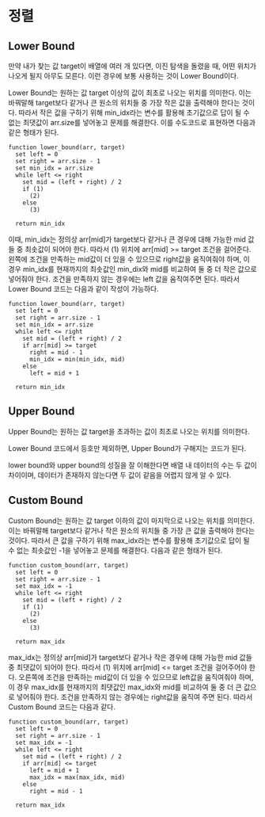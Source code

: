# 정렬
## Lower Bound
만약 내가 찾는 값 target이 배열에 여러 개 있다면, 이진 탐색을 돌렸을 때, 어떤 위치가 나오게 될지 아무도 모른다. 이런 경우에 보통 사용하는 것이 Lower Bound이다.

Lower Bound는 원하는 값 target 이상의 값이 최초로 나오는 위치를 의미한다. 이는 바꿔말해 target보다 같거나 큰 원소의 위치들 중 가장 작은 값을 출력해야 한다는 것이다. 따라서 작은 값을 구하기 위해 min_idx라는 변수를 활용해 초기값으로 답이 될 수 없는 최댓값이 arr.size를 넣어놓고 문제를 해결한다. 이를 수도코드로 표현하면 다음과 같은 형태가 된다.

```
function lower_bound(arr, target)
  set left = 0
  set right = arr.size - 1
  set min_idx = arr.size
  while left <= right
    set mid = (left + right) / 2
    if (1)
      (2)
    else
      (3)

  return min_idx
```

이때, min_idx는 정의상 arr[mid]가 target보다 같거나 큰 경우에 대해 가능한 mid 값들 중 최솟값이 되어야 한다. 따라서 (1) 위치에 arr[mid] >= target 조건을 걸어준다. 왼쪽에 조건을 만족하는 mid값이 더 있을 수 있으므로 right값을 움직여줘야 하며, 이 경우 min_idx를 현재까지의 최솟값인 min_dix와 mid를 비교하여 둘 중 더 작은 값으로 넣어줘야 한다. 조건을 만족하지 않는 경우에는 left 값을 움직여주면 된다. 따라서 Lower Bound 코드는 다음과 같이 작성이 가능하다.

```
function lower_bound(arr, target)
  set left = 0
  set right = arr.size - 1
  set min_idx = arr.size
  while left <= right
    set mid = (left + right) / 2
    if arr[mid] >= target
      right = mid - 1
      min_idx = min(min_idx, mid)
    else
      left = mid + 1

  return min_idx
```

## Upper Bound
Upper Bound는 원하는 값 target을 초과하는 값이 최초로 나오는 위치를 의미한다.

Lower Bound 코드에서 등호만 제외하면, Upper Bound가 구해지는 코드가 된다.

lower bound와 upper bound의 성질을 잘 이해한다면 배열 내 데이터의 수는 두 값이 차이이며, 데이터가 존재하지 않는다면 두 값이 같음을 어렵지 않게 알 수 있다.

## Custom Bound
Custom Bound는 원하는 값 target 이하의 값이 마지막으로 나오는 위치를 의미한다. 이는 바꿔말해 target보다 같거나 작은 원소의 위치들 중 가장 큰 값을 출력해야 한다는 것이다. 따라서 큰 값을 구하기 위해 max_idx라는 변수를 활용해 초기값으로 답이 될 수 없는 최솟값인 -1을 넣어놓고 문제를 해결한다. 다음과 같은 형태가 된다.

```
function custom_bound(arr, target)
  set left = 0
  set right = arr.size - 1
  set max_idx = -1
  while left <= right
    set mid = (left + right) / 2
    if (1)
      (2)
    else
      (3)

  return max_idx
```

max_idx는 정의상 arr[mid]가 target보다 같거나 작은 경우에 대해 가능한 mid 값들 중 최댓값이 되어야 한다. 따라서 (1) 위치에 arr[mid] <= target 조건을 걸어주어야 한다. 오른쪽에 조건을 만족하는 mid값이 더 있을 수 있으므로 left값을 움직여줘야 하며, 이 경우 max_idx를 현재까지의 최댓값인 max_idx와 mid를 비교하여 둘 중 더 큰 값으로 넣어줘야 한다. 조건을 만족하지 않는 경우에는 right값을 움직여 주면 된다. 따라서 Custom Bound 코드는 다음과 같다.

```
function custom_bound(arr, target)
  set left = 0
  set right = arr.size - 1
  set max_idx = -1
  while left <= right
    set mid = (left + right) / 2
    if arr[mid] <= target
      left = mid + 1
      max_idx = max(max_idx, mid)
    else
      right = mid - 1

  return max_idx
```